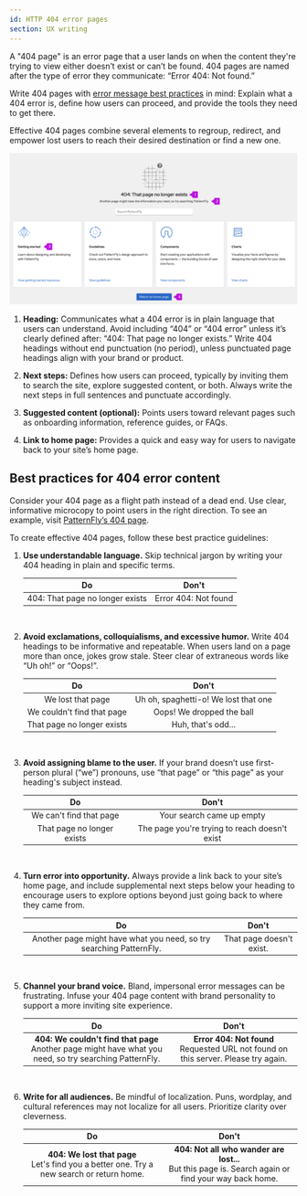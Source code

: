 ```yaml
---
id: HTTP 404 error pages
section: UX writing
---
```


A "404 page" is an error page that a user lands on when the content they're trying to view either doesn’t exist or can’t be found. 404 pages are named after the type of error they communicate: “Error 404: Not found.”

Write 404 pages with [error message best practices](/ux-writing/error-messages) in mind: Explain what a 404 error is, define how users can proceed, and provide the tools they need to get there.

Effective 404 pages combine several elements to regroup, redirect, and empower lost users to reach their desired destination or find a new one.

<img src="./img/404-page.png" alt="The PatternFly 404 page with added call outs to mark four main elements: Heading, next steps, suggested content, and a link to the home page." />

1. **Heading:** Communicates what a 404 error is in plain language that users can understand. Avoid including “404” or “404 error” unless it’s clearly defined after: “404: That page no longer exists.” Write 404 headings without end punctuation (no period), unless punctuated page headings align with your brand or product.

1. **Next steps:** Defines how users can proceed, typically by inviting them to search the site, explore suggested content, or both. Always write the next steps in full sentences and punctuate accordingly.

1. **Suggested content (optional):** Points users toward relevant pages such as onboarding information, reference guides, or FAQs.

1. **Link to home page:** Provides a quick and easy way for users to navigate back to your site’s home page.

## Best practices for 404 error content

Consider your 404 page as a flight path instead of a dead end. Use clear, informative microcopy to point users in the right direction. To see an example, visit [PatternFly’s 404 page](/404/). 

To create effective 404 pages, follow these best practice guidelines:

1. **Use understandable language.** Skip technical jargon by writing your 404 heading in plain and specific terms.

    <div class="ws-content-table">

    | **Do** | **Don't** |
    |:-----------:|:-----------:|
    | 404: That page no longer exists | Error 404: Not found| 

    </div> 
    <br />

1. **Avoid exclamations, colloquialisms, and excessive humor.** Write 404 headings to be informative and repeatable. When users land on a page more than once, jokes grow stale. Steer clear of extraneous words like “Uh oh!” or “Oops!”.

    <div class="ws-content-table">

    | **Do** | **Don't** |
    |:-----------:|:-----------:|
    | We lost that page | Uh oh, spaghetti-o! We lost that one | 
    | We couldn't find that page | Oops! We dropped the ball | 
    | That page no longer exists | Huh, that's odd... | 

    </div> 
    <br />

1. **Avoid assigning blame to the user.** If your brand doesn’t use first-person plural (“we”) pronouns, use “that page” or “this page” as your heading's subject instead.

    <div class="ws-content-table">

    | **Do** | **Don't** |
    |:-----------:|:-----------:|
    | We can't find that page | Your search came up empty |
    | That page no longer exists | The page you're trying to reach doesn't exist |

    </div>
    <br />

1. **Turn error into opportunity.** Always provide a link back to your site’s home page, and include supplemental next steps below your heading to encourage users to explore options beyond just going back to where they came from.

    <div class="ws-content-table">

    | **Do** | **Don't** |
    |:-----------:|:-----------:|
    | Another page might have what you need, so try searching PatternFly. | That page doesn't exist. |

    </div>
    <br />

1. **Channel your brand voice.** Bland, impersonal error messages can be frustrating. Infuse your 404 page content with brand personality to support a more inviting site experience. 

    <div class="ws-content-table">

    | **Do** | **Don't** |
    |:-----------:|:-----------:|
    | **404: We couldn't find that page**<br />Another page might have what you need, so try searching PatternFly. | **Error 404: Not found**<br />Requested URL not found on this server. Please try again. |

    </div>
    <br />

1. **Write for all audiences.** Be mindful of localization. Puns, wordplay, and cultural references may not localize for all users. Prioritize clarity over cleverness.

    <div class="ws-content-table">

    | **Do** | **Don't** |
    |:-----------:|:-----------:|
    | **404: We lost that page**<br />Let's find you a better one. Try a new search or return home. | **404: Not all who wander are lost...**<br />But this page is. Search again or find your way back home. |

    </div>
    <br />                  